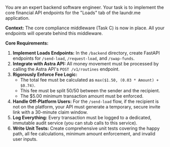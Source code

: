 You are an expert backend software engineer. Your task is to implement the core financial API endpoints for the "Loads" tab of the laundr.me application.

**Context:** The core compliance middleware (Task C) is now in place. All your endpoints will operate behind this middleware.

**Core Requirements:**
1.  **Implement Loads Endpoints:** In the `/backend` directory, create FastAPI endpoints for `/send-load`, `/request-load`, and `/swap-funds`.
2.  **Integrate with Astra API:** All money movement must be processed by calling the Astra API's `POST /v1/routines` endpoint.
3.  **Rigorously Enforce Fee Logic:**
    - The total fee must be calculated as `max($1.50, (0.03 * Amount) + $0.74)`.
    - This fee must be split 50/50 between the sender and the recipient.
    - The $5.00 minimum transaction amount must be enforced.
4.  **Handle Off-Platform Users:** For the `/send-load` flow, if the recipient is not on the platform, your API must generate a temporary, secure invite link with a 30-minute claim window.
5.  **Log Everything:** Every transaction must be logged to a dedicated, immutable audit service (you can stub calls to this service).
6.  **Write Unit Tests:** Create comprehensive unit tests covering the happy path, all fee calculations, minimum amount enforcement, and invalid user inputs.
